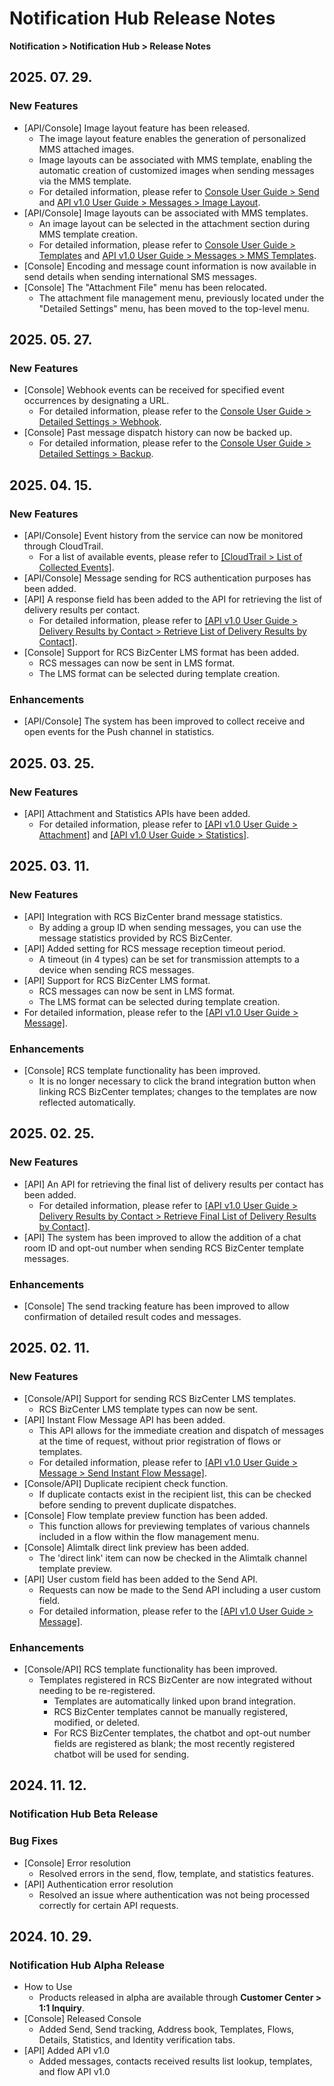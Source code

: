 <style>
.page__rnb .lst_rnb_item .rnb_item:first-of-type a {
    display: inline !important;
}
</style>
<h1>Notification Hub Release Notes</h1>

**Notification > Notification Hub > Release Notes**

## 2025. 07. 29.
### New Features
* [API/Console] Image layout feature has been released.
    * The image layout feature enables the generation of personalized MMS attached images.
    * Image layouts can be associated with MMS template, enabling the automatic creation of customized images when sending messages via the MMS template.
    * For detailed information, please refer to [Console User Guide > Send](./console-guide/image-layout) and [API v1.0 User Guide > Messages > Image Layout](./api-guide-v1x0/image-layout).
* [API/Console] Image layouts can be associated with MMS templates.
    * An image layout can be selected in the attachment section during MMS template creation.
    * For detailed information, please refer to [Console User Guide > Templates](./console-guide/template/#templateV1x0001CreateSmsTemplate) and [API v1.0 User Guide > Messages > MMS Templates](./api-guide-v1x0/template/#templateV1x0001CreateSmsTemplate).
* [Console] Encoding and message count information is now available in send details when sending international SMS messages.
* [Console] The "Attachment File" menu has been relocated.
    * The attachment file management menu, previously located under the "Detailed Settings" menu, has been moved to the top-level menu.

## 2025. 05. 27.
### New Features
* [Console] Webhook events can be received for specified event occurrences by designating a URL.
    * For detailed information, please refer to the [Console User Guide > Detailed Settings > Webhook](./console-guide/detailed-setting/#webhook).
* [Console] Past message dispatch history can now be backed up.
    * For detailed information, please refer to the [Console User Guide > Detailed Settings > Backup](./console-guide/detailed-setting/#backup).

## 2025. 04. 15.
### New Features
* [API/Console] Event history from the service can now be monitored through CloudTrail.
    * For a list of available events, please refer to [[CloudTrail > List of Collected Events]](../../../Governance%20&%20Audit/CloudTrail/en/event-list).
* [API/Console] Message sending for RCS authentication purposes has been added.
* [API] A response field has been added to the API for retrieving the list of delivery results per contact.
    * For detailed information, please refer to [[API v1.0 User Guide > Delivery Results by Contact > Retrieve List of Delivery Results by Contact]](./api-guide-v1x0/contact-delivery-result/#_1).
* [Console] Support for RCS BizCenter LMS format has been added.
    * RCS messages can now be sent in LMS format.
    * The LMS format can be selected during template creation.

### Enhancements
* [API/Console] The system has been improved to collect receive and open events for the Push channel in statistics.

## 2025. 03. 25.
### New Features
* [API] Attachment and Statistics APIs have been added.
    * For detailed information, please refer to [[API v1.0 User Guide > Attachment]](./api-guide-v1x0/attachment) and [[API v1.0 User Guide > Statistics]](./api-guide-v1x0/stats).

## 2025. 03. 11.
### New Features
* [API] Integration with RCS BizCenter brand message statistics.
    * By adding a group ID when sending messages, you can use the message statistics provided by RCS BizCenter.
* [API] Added setting for RCS message reception timeout period.
    * A timeout (in 4 types) can be set for transmission attempts to a device when sending RCS messages.
* [API] Support for RCS BizCenter LMS format.
    * RCS messages can now be sent in LMS format.
    * The LMS format can be selected during template creation.
* For detailed information, please refer to the [[API v1.0 User Guide > Message]](./api-guide-v1x0/message).

### Enhancements
* [Console] RCS template functionality has been improved.
    * It is no longer necessary to click the brand integration button when linking RCS BizCenter templates; changes to the templates are now reflected automatically.

## 2025. 02. 25.
### New Features
* [API] An API for retrieving the final list of delivery results per contact has been added.
    * For detailed information, please refer to [[API v1.0 User Guide > Delivery Results by Contact > Retrieve Final List of Delivery Results by Contact]](./api-guide-v1x0/contact-delivery-result/#_2).
* [API] The system has been improved to allow the addition of a chat room ID and opt-out number when sending RCS BizCenter template messages.

### Enhancements
* [Console] The send tracking feature has been improved to allow confirmation of detailed result codes and messages.

## 2025. 02. 11.
### New Features
* [Console/API] Support for sending RCS BizCenter LMS templates.
    * RCS BizCenter LMS template types can now be sent.
* [API] Instant Flow Message API has been added.
    * This API allows for the immediate creation and dispatch of messages at the time of request, without prior registration of flows or templates.
    * For detailed information, please refer to [[API v1.0 User Guide > Message > Send Instant Flow Message]](./api-guide-v1x0/message/#_6).
* [Console/API] Duplicate recipient check function.
    * If duplicate contacts exist in the recipient list, this can be checked before sending to prevent duplicate dispatches.
* [Console] Flow template preview function has been added.
    * This function allows for previewing templates of various channels included in a flow within the flow management menu.
* [Console] Alimtalk direct link preview has been added.
    * The 'direct link' item can now be checked in the Alimtalk channel template preview.
* [API] User custom field has been added to the Send API.
    * Requests can now be made to the Send API including a user custom field.
    * For detailed information, please refer to the [[API v1.0 User Guide > Message]](./api-guide-v1x0/message).

### Enhancements
* [Console/API] RCS template functionality has been improved.
    * Templates registered in RCS BizCenter are now integrated without needing to be re-registered.
        * Templates are automatically linked upon brand integration.
        * RCS BizCenter templates cannot be manually registered, modified, or deleted.
        * For RCS BizCenter templates, the chatbot and opt-out number fields are registered as blank; the most recently registered chatbot will be used for sending.

## 2024. 11. 12.

### Notification Hub Beta Release

### Bug Fixes
* [Console] Error resolution
    * Resolved errors in the send, flow, template, and statistics features.
* [API] Authentication error resolution
    * Resolved an issue where authentication was not being processed correctly for certain API requests.

## 2024. 10. 29.

### Notification Hub Alpha Release
* How to Use
    * Products released in alpha are available through **Customer Center > 1:1 Inquiry**.
* [Console] Released Console 
    * Added Send, Send tracking, Address book, Templates, Flows, Details, Statistics, and Identity verification tabs.
* [API] Added API v1.0
    * Added messages, contacts received results list lookup, templates, and flow API v1.0